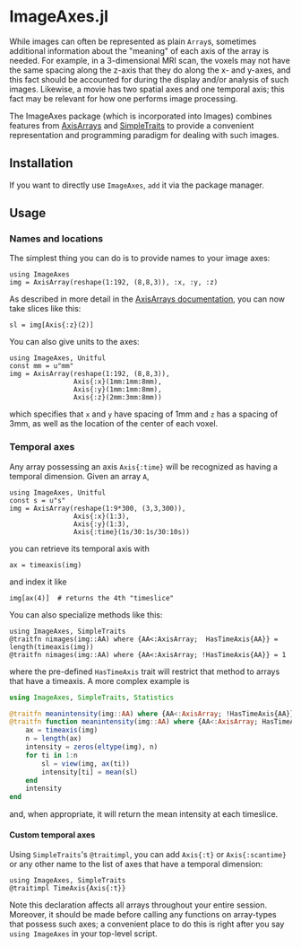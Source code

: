 # ImageAxes.jl

While images can often be represented as plain `Array`s, sometimes
additional information about the "meaning" of each axis of the array
is needed.  For example, in a 3-dimensional MRI scan, the voxels may
not have the same spacing along the z-axis that they do along the x-
and y-axes, and this fact should be accounted for during the display
and/or analysis of such images.  Likewise, a movie has two spatial
axes and one temporal axis; this fact may be relevant for how one
performs image processing.

The ImageAxes package (which is incorporated into Images) combines
features from [AxisArrays](https://github.com/mbauman/AxisArrays.jl)
and [SimpleTraits](https://github.com/mauro3/SimpleTraits.jl) to
provide a convenient representation and programming paradigm for
dealing with such images.

## Installation

If you want to directly use `ImageAxes`, `add` it via the package manager.

## Usage

### Names and locations

The simplest thing you can do is to provide names to your image axes:

```@example 1
using ImageAxes
img = AxisArray(reshape(1:192, (8,8,3)), :x, :y, :z)
```

As described in more detail in the [AxisArrays documentation](https://github.com/mbauman/AxisArrays.jl), you can now take slices like this:

```@example 1
sl = img[Axis{:z}(2)]
```

You can also give units to the axes:

```@example
using ImageAxes, Unitful
const mm = u"mm"
img = AxisArray(reshape(1:192, (8,8,3)),
                Axis{:x}(1mm:1mm:8mm),
                Axis{:y}(1mm:1mm:8mm),
                Axis{:z}(2mm:3mm:8mm))
```

which specifies that `x` and `y` have spacing of 1mm and `z` has a
spacing of 3mm, as well as the location of the center of each voxel.

### Temporal axes

Any array possessing an axis `Axis{:time}` will be recognized as
having a temporal dimension.  Given an array `A`,

```@example 2
using ImageAxes, Unitful
const s = u"s"
img = AxisArray(reshape(1:9*300, (3,3,300)),
                Axis{:x}(1:3),
                Axis{:y}(1:3),
                Axis{:time}(1s/30:1s/30:10s))
```

you can retrieve its temporal axis with

```@example 2
ax = timeaxis(img)
```

and index it like

```@example 2
img[ax(4)]  # returns the 4th "timeslice"
```

You can also specialize methods like this:

```@example
using ImageAxes, SimpleTraits
@traitfn nimages(img::AA) where {AA<:AxisArray;  HasTimeAxis{AA}} = length(timeaxis(img))
@traitfn nimages(img::AA) where {AA<:AxisArray; !HasTimeAxis{AA}} = 1
```

where the pre-defined `HasTimeAxis` trait will restrict that method to
arrays that have a timeaxis. A more complex example is

```julia
using ImageAxes, SimpleTraits, Statistics

@traitfn meanintensity(img::AA) where {AA<:AxisArray; !HasTimeAxis{AA}} = mean(img)
@traitfn function meanintensity(img::AA) where {AA<:AxisArray; HasTimeAxis{AA}}
    ax = timeaxis(img)
    n = length(ax)
    intensity = zeros(eltype(img), n)
    for ti in 1:n
        sl = view(img, ax(ti))
        intensity[ti] = mean(sl)
    end
    intensity
end
```

and, when appropriate, it will return the mean intensity at each timeslice.

#### Custom temporal axes

Using `SimpleTraits`'s `@traitimpl`, you can add `Axis{:t}` or
`Axis{:scantime}` or any other name to the list of axes that have a
temporal dimension:

```@example
using ImageAxes, SimpleTraits
@traitimpl TimeAxis{Axis{:t}}
```

Note this declaration affects all arrays throughout your entire
session.  Moreover, it should be made before calling any functions on
array-types that possess such axes; a convenient place to do this is
right after you say `using ImageAxes` in your top-level script.
